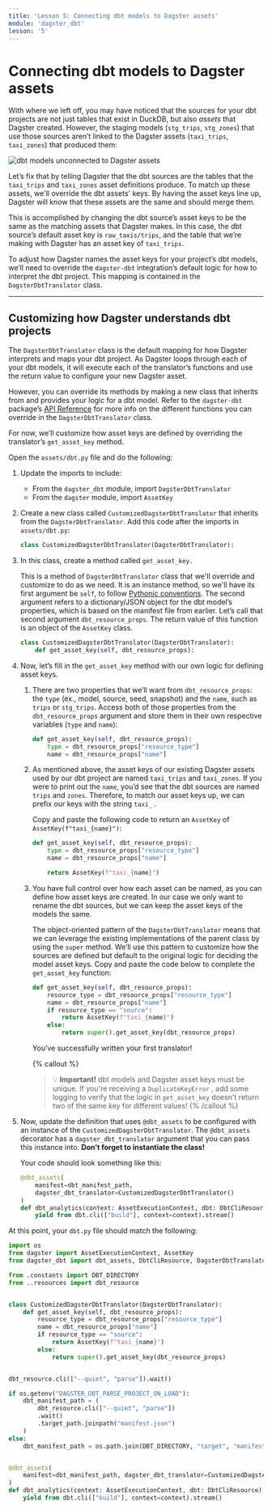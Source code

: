 ```yaml
---
title: 'Lesson 5: Connecting dbt models to Dagster assets'
module: 'dagster_dbt'
lesson: '5'
---
```


# Connecting dbt models to Dagster assets

With where we left off, you may have noticed that the sources for your dbt projects are not just tables that exist in DuckDB, but also *assets* that Dagster created. However, the staging models (`stg_trips`, `stg_zones`) that use those sources aren’t linked to the Dagster assets (`taxi_trips`, `taxi_zones`) that produced them:

![dbt models unconnected to Dagster assets](/images/dagster-dbt/lesson-5/unconnected-sources-assets.png)

Let’s fix that by telling Dagster that the dbt sources are the tables that the `taxi_trips` and `taxi_zones` asset definitions produce. To match up these assets, we'll override the dbt assets' keys. By having the asset keys line up, Dagster will know that these assets are the same and should merge them.

This is accomplished by changing the dbt source’s asset keys to be the same as the matching assets that Dagster makes. In this case, the dbt source’s default asset key is `raw_taxis/trips`, and the table that we’re making with Dagster has an asset key of `taxi_trips`.

To adjust how Dagster names the asset keys for your project’s dbt models, we’ll need to override the `dagster-dbt` integration’s default logic for how to interpret the dbt project. This mapping is contained in the `DagsterDbtTranslator` class.

---

## Customizing how Dagster understands dbt projects

The `DagsterDbtTranslator` class is the default mapping for how Dagster interprets and maps your dbt project. As Dagster loops through each of your dbt models, it will execute each of the translator’s functions and use the return value to configure your new Dagster asset.

However, you can override its methods by making a new class that inherits from and provides your logic for a dbt model. Refer to the `dagster-dbt` package’s [API Reference](https://docs.dagster.io/_apidocs/libraries/dagster-dbt#dagster_dbt.DagsterDbtTranslator) for more info on the different functions you can override in the `DagsterDbtTranslator` class.

For now, we’ll customize how asset keys are defined by overriding the translator’s `get_asset_key` method.

Open the `assets/dbt.py` file and do the following:

1. Update the imports to include:
   - From the `dagster_dbt` module, import `DagsterDbtTranslator`
   - From the `dagster` module, import `AssetKey`

2. Create a new class called `CustomizedDagsterDbtTranslator` that inherits from the `DagsterDbtTranslator`. Add this code after the imports in `assets/dbt.py`:
    
   ```python
   class CustomizedDagsterDbtTranslator(DagsterDbtTranslator):
   ```
    
3. In this class, create a method called `get_asset_key.`

   This is a method of `DagsterDbtTranslator` class that we'll override and customize to do as we need. It is an instance method, so we'll have its first argument be `self`, to follow [Pythonic conventions](https://builtin.com/software-engineering-perspectives/python-guide). The second argument refers to a dictionary/JSON object for the dbt model’s properties, which is based on the manifest file from earlier. Let’s call that second argument `dbt_resource_props`. The return value of this function is an object of the `AssetKey` class.
    
    ```python
    class CustomizedDagsterDbtTranslator(DagsterDbtTranslator):
        def get_asset_key(self, dbt_resource_props):
    ```
    
4. Now, let’s fill in the `get_asset_key` method with our own logic for defining asset keys.
    
   1. There are two properties that we’ll want from `dbt_resource_props`: the `type` (ex., model, source, seed, snapshot) and the `name`, such as `trips` or `stg_trips`. Access both of those properties from the `dbt_resource_props` argument and store them in their own respective variables (`type` and `name`):
       
      ```python
      def get_asset_key(self, dbt_resource_props):
          type = dbt_resource_props["resource_type"]
          name = dbt_resource_props["name"]
      ```
        
   2. As mentioned above, the asset keys of our existing Dagster assets used by our dbt project are named `taxi_trips` and `taxi_zones`. If you were to print out the `name`, you’d see that the dbt sources are named `trips` and `zones`. Therefore, to match our asset keys up, we can prefix our keys with the string `taxi_` . 
   
      Copy and paste the following code to return an `AssetKey` of `AssetKey(f"taxi_{name}")`:
       
      ```python
      def get_asset_key(self, dbt_resource_props):
          type = dbt_resource_props["resource_type"]
          name = dbt_resource_props["name"]
      
          return AssetKey(f"taxi_{name}")
      ```
        
   3. You have full control over how each asset can be named, as you can define how asset keys are created. In our case we only want to rename the dbt sources, but we can keep the asset keys of the models the same. 
   
      The object-oriented pattern of the `DagsterDbtTranslator` means that we can leverage the existing implementations of the parent class by using the `super` method. We’ll use this pattern to customize how the sources are defined but default to the original logic for deciding the model asset keys. Copy and paste the code below to complete the `get_asset_key` function:
       
      ```python
      def get_asset_key(self, dbt_resource_props):
          resource_type = dbt_resource_props["resource_type"]
          name = dbt_resource_props["name"]
          if resource_type == "source":
              return AssetKey(f"taxi_{name}")
          else:
              return super().get_asset_key(dbt_resource_props)
      ```
      
      You’ve successfully written your first translator! 
      
      {% callout %}
      > 💡 **Important!** dbt models and Dagster asset keys must be unique. If you're receiving a `DuplicateKeyError` , add some logging to verify that the logic in `get_asset_key` doesn't return two of the same key for different values!
      {% /callout %}

5. Now, update the definition that uses `@dbt_assets` to be configured with an instance of the `CustomizedDagsterDbtTranslator`. The `@dbt_assets` decorator has a `dagster_dbt_translator` argument that you can pass this instance into. **Don’t forget to instantiate the class!** 

   Your code should look something like this:

   ```python
   @dbt_assets(
       manifest=dbt_manifest_path,
       dagster_dbt_translator=CustomizedDagsterDbtTranslator()
   )
   def dbt_analytics(context: AssetExecutionContext, dbt: DbtCliResource):
       yield from dbt.cli(["build"], context=context).stream()
   ```

At this point, your `dbt.py` file should match the following:

```python
import os
from dagster import AssetExecutionContext, AssetKey
from dagster_dbt import dbt_assets, DbtCliResource, DagsterDbtTranslator

from .constants import DBT_DIRECTORY
from ..resources import dbt_resource


class CustomizedDagsterDbtTranslator(DagsterDbtTranslator):
    def get_asset_key(self, dbt_resource_props):
        resource_type = dbt_resource_props["resource_type"]
        name = dbt_resource_props["name"]
        if resource_type == "source":
            return AssetKey(f"taxi_{name}")
        else:
            return super().get_asset_key(dbt_resource_props)


dbt_resource.cli(["--quiet", "parse"]).wait()

if os.getenv("DAGSTER_DBT_PARSE_PROJECT_ON_LOAD"):
    dbt_manifest_path = (
        dbt_resource.cli(["--quiet", "parse"])
        .wait()
        .target_path.joinpath("manifest.json")
    )
else:
    dbt_manifest_path = os.path.join(DBT_DIRECTORY, "target", "manifest.json")


@dbt_assets(
    manifest=dbt_manifest_path, dagster_dbt_translator=CustomizedDagsterDbtTranslator()
)
def dbt_analytics(context: AssetExecutionContext, dbt: DbtCliResource):
    yield from dbt.cli(["build"], context=context).stream()
```
